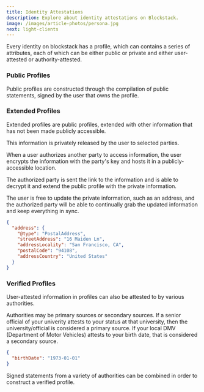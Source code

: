 ```yaml
---
title: Identity Attestations
description: Explore about identity attestations on Blockstack.
image: /images/article-photos/persona.jpg
next: light-clients
---
```


Every identity on blockstack has a profile, which can contains a series of attributes, each of which can be either public or private and either user-attested or authority-attested.

### Public Profiles

Public profiles are constructed through the compilation of public statements, signed by the user that owns the profile.

### Extended Profiles

Extended profiles are public profiles, extended with other information that has not been made publicly accessible.

This information is privately released by the user to selected parties.

When a user authorizes another party to access information, the user encrypts the information with the party's key and hosts it in a publicly-accessible location.

The authorized party is sent the link to the information and is able to decrypt it and extend the public profile with the private information.

The user is free to update the private information, such as an address, and the authorized party will be able to continually grab the updated information and keep everything in sync.

```json
{
  "address": {
    "@type": "PostalAddress",
    "streetAddress": "16 Maiden Ln",
    "addressLocality": "San Francisco, CA",
    "postalCode": "94108",
    "addressCountry": "United States"
  }
}
```

### Verified Profiles

User-attested information in profiles can also be attested to by various authorities.

Authorities may be primary sources or secondary sources. If a senior official of your univerity attests to your status at that university, then the university/official is considered a primary source. If your local DMV (Department of Motor Vehicles) attests to your birth date, that is considered a secondary source.

```json
{
  "birthDate": "1973-01-01"
}
```

Signed statements from a variety of authorities can be combined in order to construct a verified profile.